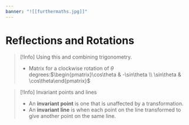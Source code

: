 ```yaml
---
banner: "![[furthermaths.jpg]]"
---
```

# Reflections and Rotations

> [!Info] Using this and combining trigonometry.
> - Matrix for a clockwise rotation of $\theta$ degrees:$\begin{pmatrix}\cos\theta & -\sin\theta \\ \sin\theta & \cos\theta\end{pmatrix}$
> 

> [!Info] Invariant points and lines
>- An **invariant point** is one that is unaffected by a transformation.
>- An **invariant line** is when each point on the line transformed to give another point on the same line.